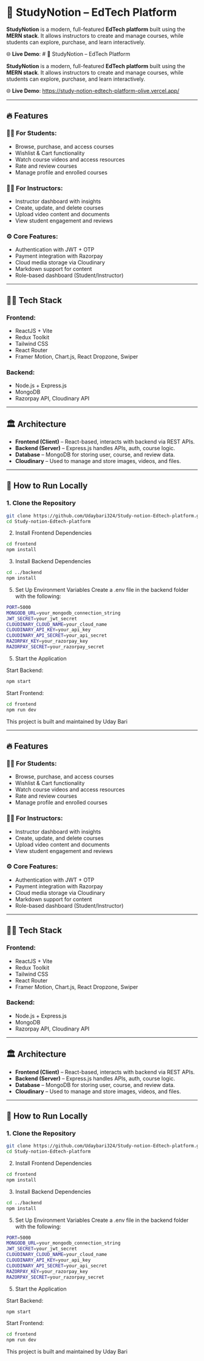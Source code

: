 # 🚀 StudyNotion – EdTech Platform

**StudyNotion** is a modern, full-featured **EdTech platform** built using the **MERN stack**. It allows instructors to create and manage courses, while students can explore, purchase, and learn interactively.

🌐 **Live Demo**: # 🚀 StudyNotion – EdTech Platform

**StudyNotion** is a modern, full-featured **EdTech platform** built using the **MERN stack**. It allows instructors to create and manage courses, while students can explore, purchase, and learn interactively.

🌐 **Live Demo**: https://study-notion-edtech-platform-olive.vercel.app/ 

---

## 🔥 Features

### 👨‍🎓 For Students:
- Browse, purchase, and access courses
- Wishlist & Cart functionality
- Watch course videos and access resources
- Rate and review courses
- Manage profile and enrolled courses

### 👩‍🏫 For Instructors:
- Instructor dashboard with insights
- Create, update, and delete courses
- Upload video content and documents
- View student engagement and reviews

### ⚙️ Core Features:
- Authentication with JWT + OTP
- Payment integration with Razorpay
- Cloud media storage via Cloudinary
- Markdown support for content
- Role-based dashboard (Student/Instructor)

---

## 🧑‍💻 Tech Stack

### Frontend:
- ReactJS + Vite
- Redux Toolkit
- Tailwind CSS
- React Router
- Framer Motion, Chart.js, React Dropzone, Swiper

### Backend:
- Node.js + Express.js
- MongoDB
- Razorpay API, Cloudinary API

---

## 🏛️ Architecture

- **Frontend (Client)** – React-based, interacts with backend via REST APIs.
- **Backend (Server)** – Express.js handles APIs, auth, course logic.
- **Database** – MongoDB for storing user, course, and review data.
- **Cloudinary** – Used to manage and store images, videos, and files.

---

## 🧾 How to Run Locally

### 1. **Clone the Repository**
```bash
git clone https://github.com/Udaybari324/Study-notion-Edtech-platform.git
cd Study-notion-Edtech-platform
```
2. Install Frontend Dependencies
```bash
cd frontend
npm install
```
3. Install Backend Dependencies
```bash
cd ../backend
npm install
```
5. Set Up Environment Variables
Create a .env file in the backend folder with the following:
```bash
PORT=5000
MONGODB_URL=your_mongodb_connection_string
JWT_SECRET=your_jwt_secret
CLOUDINARY_CLOUD_NAME=your_cloud_name
CLOUDINARY_API_KEY=your_api_key
CLOUDINARY_API_SECRET=your_api_secret
RAZORPAY_KEY=your_razorpay_key
RAZORPAY_SECRET=your_razorpay_secret
```

5. Start the Application

Start Backend:
```bash
npm start
```
Start Frontend:
```bash
cd frontend
npm run dev
```

This project is built and maintained by Uday Bari







---

## 🔥 Features

### 👨‍🎓 For Students:
- Browse, purchase, and access courses
- Wishlist & Cart functionality
- Watch course videos and access resources
- Rate and review courses
- Manage profile and enrolled courses

### 👩‍🏫 For Instructors:
- Instructor dashboard with insights
- Create, update, and delete courses
- Upload video content and documents
- View student engagement and reviews

### ⚙️ Core Features:
- Authentication with JWT + OTP
- Payment integration with Razorpay
- Cloud media storage via Cloudinary
- Markdown support for content
- Role-based dashboard (Student/Instructor)

---

## 🧑‍💻 Tech Stack

### Frontend:
- ReactJS + Vite
- Redux Toolkit
- Tailwind CSS
- React Router
- Framer Motion, Chart.js, React Dropzone, Swiper

### Backend:
- Node.js + Express.js
- MongoDB
- Razorpay API, Cloudinary API

---

## 🏛️ Architecture

- **Frontend (Client)** – React-based, interacts with backend via REST APIs.
- **Backend (Server)** – Express.js handles APIs, auth, course logic.
- **Database** – MongoDB for storing user, course, and review data.
- **Cloudinary** – Used to manage and store images, videos, and files.

---

## 🧾 How to Run Locally

### 1. **Clone the Repository**
```bash
git clone https://github.com/Udaybari324/Study-notion-Edtech-platform.git
cd Study-notion-Edtech-platform
```
2. Install Frontend Dependencies
```bash
cd frontend
npm install
```
3. Install Backend Dependencies
```bash
cd ../backend
npm install
```
5. Set Up Environment Variables
Create a .env file in the backend folder with the following:
```bash
PORT=5000
MONGODB_URL=your_mongodb_connection_string
JWT_SECRET=your_jwt_secret
CLOUDINARY_CLOUD_NAME=your_cloud_name
CLOUDINARY_API_KEY=your_api_key
CLOUDINARY_API_SECRET=your_api_secret
RAZORPAY_KEY=your_razorpay_key
RAZORPAY_SECRET=your_razorpay_secret
```

5. Start the Application

Start Backend:
```bash
npm start
```
Start Frontend:
```bash
cd frontend
npm run dev
```

This project is built and maintained by Uday Bari

